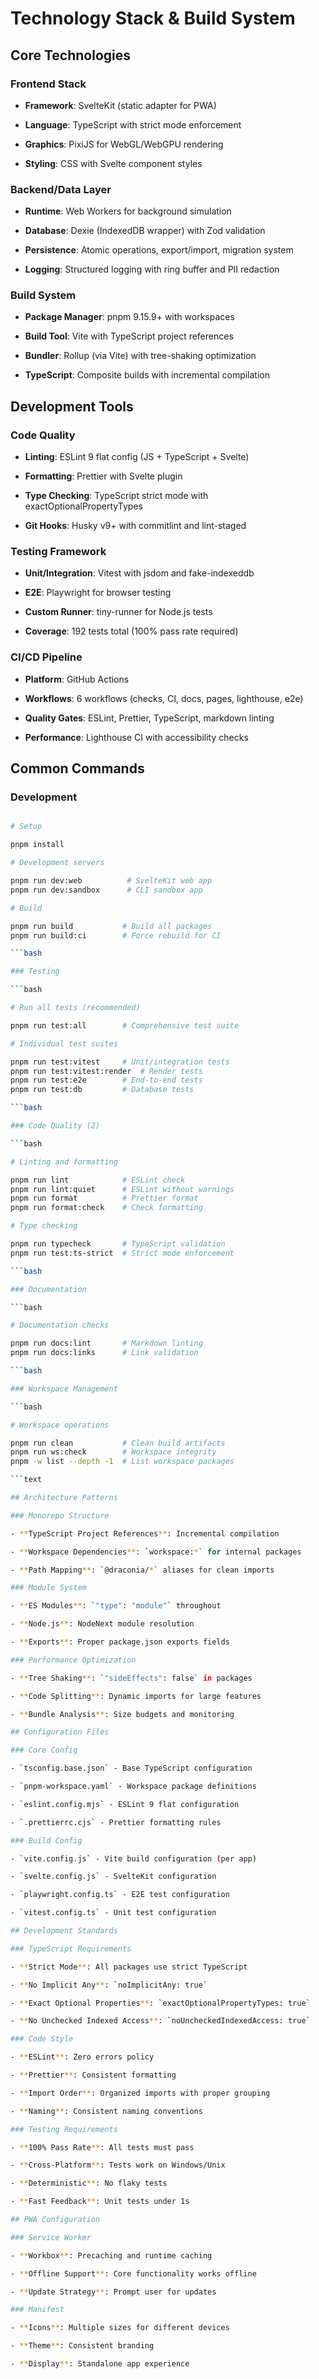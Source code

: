# Technology Stack & Build System

## Core Technologies

### Frontend Stack

- **Framework**: SvelteKit (static adapter for PWA)

- **Language**: TypeScript with strict mode enforcement

- **Graphics**: PixiJS for WebGL/WebGPU rendering

- **Styling**: CSS with Svelte component styles

### Backend/Data Layer

- **Runtime**: Web Workers for background simulation

- **Database**: Dexie (IndexedDB wrapper) with Zod validation

- **Persistence**: Atomic operations, export/import, migration system

- **Logging**: Structured logging with ring buffer and PII redaction

### Build System

- **Package Manager**: pnpm 9.15.9+ with workspaces

- **Build Tool**: Vite with TypeScript project references

- **Bundler**: Rollup (via Vite) with tree-shaking optimization

- **TypeScript**: Composite builds with incremental compilation

## Development Tools

### Code Quality

- **Linting**: ESLint 9 flat config (JS + TypeScript + Svelte)

- **Formatting**: Prettier with Svelte plugin

- **Type Checking**: TypeScript strict mode with exactOptionalPropertyTypes

- **Git Hooks**: Husky v9+ with commitlint and lint-staged

### Testing Framework

- **Unit/Integration**: Vitest with jsdom and fake-indexeddb

- **E2E**: Playwright for browser testing

- **Custom Runner**: tiny-runner for Node.js tests

- **Coverage**: 192 tests total (100% pass rate required)

### CI/CD Pipeline

- **Platform**: GitHub Actions

- **Workflows**: 6 workflows (checks, CI, docs, pages, lighthouse, e2e)

- **Quality Gates**: ESLint, Prettier, TypeScript, markdown linting

- **Performance**: Lighthouse CI with accessibility checks

## Common Commands

### Development

```bash

# Setup

pnpm install

# Development servers

pnpm run dev:web          # SvelteKit web app
pnpm run dev:sandbox      # CLI sandbox app

# Build

pnpm run build           # Build all packages
pnpm run build:ci        # Force rebuild for CI

```bash

### Testing

```bash

# Run all tests (recommended)

pnpm run test:all        # Comprehensive test suite

# Individual test suites

pnpm run test:vitest     # Unit/integration tests
pnpm run test:vitest:render  # Render tests
pnpm run test:e2e        # End-to-end tests
pnpm run test:db         # Database tests

```bash

### Code Quality (2)

```bash

# Linting and formatting

pnpm run lint            # ESLint check
pnpm run lint:quiet      # ESLint without warnings
pnpm run format          # Prettier format
pnpm run format:check    # Check formatting

# Type checking

pnpm run typecheck       # TypeScript validation
pnpm run test:ts-strict  # Strict mode enforcement

```bash

### Documentation

```bash

# Documentation checks

pnpm run docs:lint       # Markdown linting
pnpm run docs:links      # Link validation

```bash

### Workspace Management

```bash

# Workspace operations

pnpm run clean           # Clean build artifacts
pnpm run ws:check        # Workspace integrity
pnpm -w list --depth -1  # List workspace packages

```text

## Architecture Patterns

### Monorepo Structure

- **TypeScript Project References**: Incremental compilation

- **Workspace Dependencies**: `workspace:*` for internal packages

- **Path Mapping**: `@draconia/*` aliases for clean imports

### Module System

- **ES Modules**: `"type": "module"` throughout

- **Node.js**: NodeNext module resolution

- **Exports**: Proper package.json exports fields

### Performance Optimization

- **Tree Shaking**: `"sideEffects": false` in packages

- **Code Splitting**: Dynamic imports for large features

- **Bundle Analysis**: Size budgets and monitoring

## Configuration Files

### Core Config

- `tsconfig.base.json` - Base TypeScript configuration

- `pnpm-workspace.yaml` - Workspace package definitions

- `eslint.config.mjs` - ESLint 9 flat configuration

- `.prettierrc.cjs` - Prettier formatting rules

### Build Config

- `vite.config.js` - Vite build configuration (per app)

- `svelte.config.js` - SvelteKit configuration

- `playwright.config.ts` - E2E test configuration

- `vitest.config.ts` - Unit test configuration

## Development Standards

### TypeScript Requirements

- **Strict Mode**: All packages use strict TypeScript

- **No Implicit Any**: `noImplicitAny: true`

- **Exact Optional Properties**: `exactOptionalPropertyTypes: true`

- **No Unchecked Indexed Access**: `noUncheckedIndexedAccess: true`

### Code Style

- **ESLint**: Zero errors policy

- **Prettier**: Consistent formatting

- **Import Order**: Organized imports with proper grouping

- **Naming**: Consistent naming conventions

### Testing Requirements

- **100% Pass Rate**: All tests must pass

- **Cross-Platform**: Tests work on Windows/Unix

- **Deterministic**: No flaky tests

- **Fast Feedback**: Unit tests under 1s

## PWA Configuration

### Service Worker

- **Workbox**: Precaching and runtime caching

- **Offline Support**: Core functionality works offline

- **Update Strategy**: Prompt user for updates

### Manifest

- **Icons**: Multiple sizes for different devices

- **Theme**: Consistent branding

- **Display**: Standalone app experience
